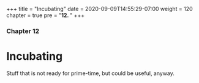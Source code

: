 +++
title = "Incubating"
date = 2020-09-09T14:55:29-07:00
weight = 120
chapter = true
pre = "<b>12. </b>"
+++

### Chapter 12

# Incubating

Stuff that is not ready for prime-time, but could be useful, anyway.
